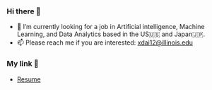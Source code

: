 ### Hi there 👋

<!--
**XiongjieDai/XiongjieDai** is a ✨ _special_ ✨ repository because its `README.md` (this file) appears on your GitHub profile.

Here are some ideas to get you started:

- 🔭 I’m currently working on ...
- 🌱 I’m currently learning ...
- 👯 I’m looking to collaborate on ...
- 🤔 I’m looking for help with ...
- 💬 Ask me about ...
- 📫 How to reach me: ...
- 😄 Pronouns: ...
- ⚡ Fun fact: ...
-->
- 🔭 I’m currently looking for a job in Artificial intelligence, Machine Learning, and Data Analytics based in the US🇺🇸 and Japan🇯🇵.
- 📫 Please reach me if you are interested: xdai12@illinois.edu
  
### My link 🔗
- [Resume](https://github.com/XiongjieDai/XiongjieDai/blob/main/Jack_Dai_Resume.pdf)
